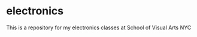 electronics
===========

This is a repository for my electronics classes at School of Visual Arts NYC
